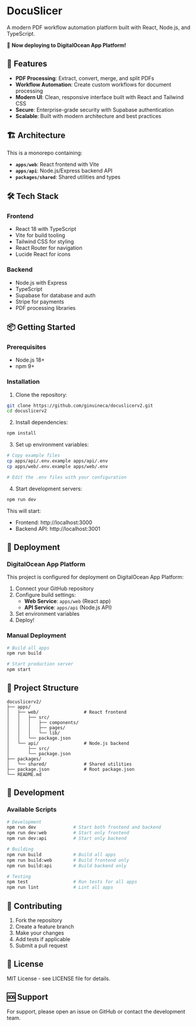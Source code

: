 # DocuSlicer

A modern PDF workflow automation platform built with React, Node.js, and TypeScript.

🚀 **Now deploying to DigitalOcean App Platform!**

## 🚀 Features

- **PDF Processing**: Extract, convert, merge, and split PDFs
- **Workflow Automation**: Create custom workflows for document processing
- **Modern UI**: Clean, responsive interface built with React and Tailwind CSS
- **Secure**: Enterprise-grade security with Supabase authentication
- **Scalable**: Built with modern architecture and best practices

## 🏗️ Architecture

This is a monorepo containing:

- **`apps/web`**: React frontend with Vite
- **`apps/api`**: Node.js/Express backend API
- **`packages/shared`**: Shared utilities and types

## 🛠️ Tech Stack

### Frontend
- React 18 with TypeScript
- Vite for build tooling
- Tailwind CSS for styling
- React Router for navigation
- Lucide React for icons

### Backend
- Node.js with Express
- TypeScript
- Supabase for database and auth
- Stripe for payments
- PDF processing libraries

## 📦 Getting Started

### Prerequisites
- Node.js 18+ 
- npm 9+

### Installation

1. Clone the repository:
```bash
git clone https://github.com/ginuineca/docuslicerv2.git
cd docuslicerv2
```

2. Install dependencies:
```bash
npm install
```

3. Set up environment variables:
```bash
# Copy example files
cp apps/api/.env.example apps/api/.env
cp apps/web/.env.example apps/web/.env

# Edit the .env files with your configuration
```

4. Start development servers:
```bash
npm run dev
```

This will start:
- Frontend: http://localhost:3000
- Backend API: http://localhost:3001

## 🚀 Deployment

### DigitalOcean App Platform

This project is configured for deployment on DigitalOcean App Platform:

1. Connect your GitHub repository
2. Configure build settings:
   - **Web Service**: `apps/web` (React app)
   - **API Service**: `apps/api` (Node.js API)
3. Set environment variables
4. Deploy!

### Manual Deployment

```bash
# Build all apps
npm run build

# Start production server
npm start
```

## 📁 Project Structure

```
docuslicerv2/
├── apps/
│   ├── web/                 # React frontend
│   │   ├── src/
│   │   │   ├── components/
│   │   │   ├── pages/
│   │   │   └── lib/
│   │   └── package.json
│   └── api/                 # Node.js backend
│       ├── src/
│       └── package.json
├── packages/
│   └── shared/              # Shared utilities
├── package.json             # Root package.json
└── README.md
```

## 🔧 Development

### Available Scripts

```bash
# Development
npm run dev              # Start both frontend and backend
npm run dev:web          # Start only frontend
npm run dev:api          # Start only backend

# Building
npm run build            # Build all apps
npm run build:web        # Build frontend only
npm run build:api        # Build backend only

# Testing
npm test                 # Run tests for all apps
npm run lint             # Lint all apps
```

## 🤝 Contributing

1. Fork the repository
2. Create a feature branch
3. Make your changes
4. Add tests if applicable
5. Submit a pull request

## 📄 License

MIT License - see LICENSE file for details.

## 🆘 Support

For support, please open an issue on GitHub or contact the development team.
